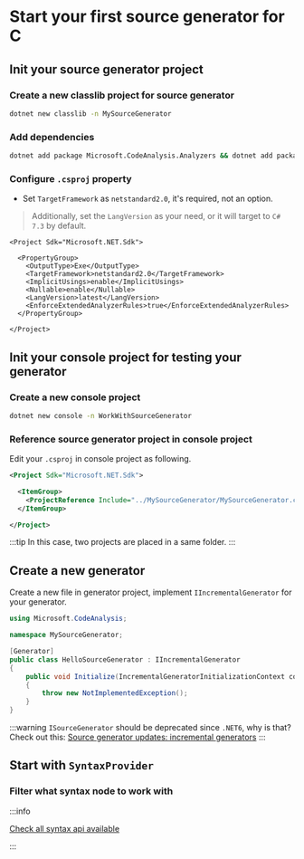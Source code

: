 # Start your first source generator for C #

## Init your source generator project ##

### Create a new classlib project for source generator ###

```bash
dotnet new classlib -n MySourceGenerator
```

### Add dependencies ###

```bash
dotnet add package Microsoft.CodeAnalysis.Analyzers && dotnet add package Microsoft.CodeAnalysis.CSharp
```

### Configure `.csproj` property ###

- Set `TargetFramework` as `netstandard2.0`, it's required, not an option.

> Additionally, set the `LangVersion` as your need, or it will target to `C# 7.3` by default.

```xml{5,8}
<Project Sdk="Microsoft.NET.Sdk">

  <PropertyGroup>
    <OutputType>Exe</OutputType>
    <TargetFramework>netstandard2.0</TargetFramework>
    <ImplicitUsings>enable</ImplicitUsings>
    <Nullable>enable</Nullable>
    <LangVersion>latest</LangVersion>
    <EnforceExtendedAnalyzerRules>true</EnforceExtendedAnalyzerRules>
  </PropertyGroup>

</Project>

```

## Init your console project for testing your generator ##

### Create a new console project ##

```bash
dotnet new console -n WorkWithSourceGenerator
```

### Reference source generator project in console project ###

Edit your `.csproj` in console project as following.

```xml
<Project Sdk="Microsoft.NET.Sdk">

  <ItemGroup>
    <ProjectReference Include="../MySourceGenerator/MySourceGenerator.csproj" OutputItemType="Analyzer" ReferenceOutputAssembly="false" /> // [!code ++]
  </ItemGroup>

</Project>
```

:::tip
In this case, two projects are placed in a same folder.
:::

## Create a new generator ##

Create a new file in generator project, implement `IIncrementalGenerator` for your generator.

```cs
using Microsoft.CodeAnalysis;

namespace MySourceGenerator;

[Generator]
public class HelloSourceGenerator : IIncrementalGenerator
{
    public void Initialize(IncrementalGeneratorInitializationContext context)
    {
        throw new NotImplementedException();
    }
}

```

:::warning
`ISourceGenerator` should be deprecated since `.NET6`, why is that?
Check out this: [Source generator updates: incremental generators](https://andrewlock.net/exploring-dotnet-6-part-9-source-generator-updates-incremental-generators/)
:::

## Start with `SyntaxProvider` ##

### Filter what syntax node to work with ##

:::info

[Check all syntax api available](https://learn.microsoft.com/en-us/dotnet/api/microsoft.codeanalysis.csharp.syntax?view=roslyn-dotnet-4.7.0)

:::
